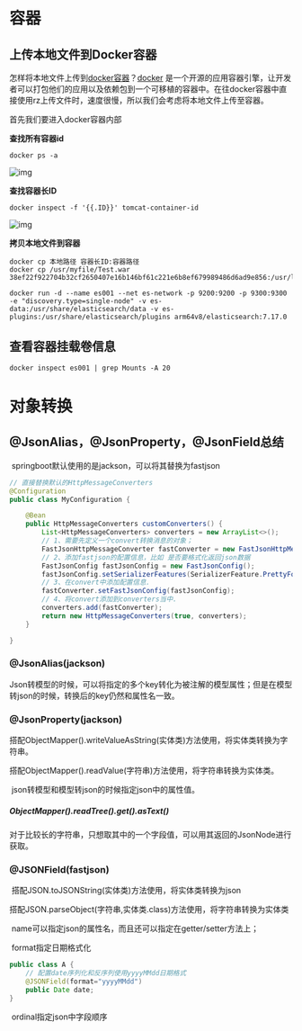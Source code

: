 # 容器

## 上传本地文件到Docker容器

怎样将本地文件上传到[docker容器](https://www.west.cn/paas/container/)？[docker](https://www.west.cn/paas/container/) 是一个开源的应用容器引擎，让开发者可以打包他们的应用以及依赖包到一个可移植的容器中。在往docker容器中直接使用rz上传文件时，速度很慢，所以我们会考虑将本地文件上传至容器。

首先我们要进入docker容器内部

**查找所有容器id**

```
docker ps -a
```

![img](https://img2020.cnblogs.com/blog/137119/202006/137119-20200614183345059-1787805001.png)

**查找容器长ID**

```
docker inspect -f '{{.ID}}' tomcat-container-id
```

![img](https://img2020.cnblogs.com/blog/137119/202006/137119-20200614183500724-22164375.png)

**拷贝本地文件到容器**

```
docker cp 本地路径 容器长ID:容器路径
docker cp /usr/myfile/Test.war 38ef22f922704b32cf2650407e16b146bf61c221e6b8ef679989486d6ad9e856:/usr/local/tomcat/webapps/Test.war
```

```console
docker run -d --name es001 --net es-network -p 9200:9200 -p 9300:9300 -e "discovery.type=single-node" -v es-data:/usr/share/elasticsearch/data -v es-plugins:/usr/share/elasticsearch/plugins arm64v8/elasticsearch:7.17.0
```





## 查看容器挂载卷信息

`docker inspect es001 | grep Mounts -A 20`



# 对象转换

## @JsonAlias，@JsonProperty，@JsonField总结

​	springboot默认使用的是jackson，可以将其替换为fastjson

```java
// 直接替换默认的HttpMessageConverters
@Configuration
public class MyConfiguration {

    @Bean
    public HttpMessageConverters customConverters() {
        List<HttpMessageConverters> converters = new ArrayList<>();
        // 1、需要先定义一个convert转换消息的对象；
        FastJsonHttpMessageConverter fastConverter = new FastJsonHttpMessageConverter();
        // 2、添加fastjson的配置信息，比如 是否要格式化返回json数据
        FastJsonConfig fastJsonConfig = new FastJsonConfig();
        fastJsonConfig.setSerializerFeatures(SerializerFeature.PrettyFormat);
        // 3、在convert中添加配置信息.
        fastConverter.setFastJsonConfig(fastJsonConfig);
        // 4、将convert添加到converters当中.
        converters.add(fastConverter);
        return new HttpMessageConverters(true, converters);
    }

}
```

### @JsonAlias(jackson)

​	Json转模型的时候，可以将指定的多个key转化为被注解的模型属性；但是在模型转json的时候，转换后的key仍然和属性名一致。

### @JsonProperty(jackson)

​	搭配ObjectMapper().writeValueAsString(实体类)方法使用，将实体类转换为字符串。

​	搭配ObjectMapper().readValue(字符串)方法使用，将字符串转换为实体类。

​	json转模型和模型转json的时候指定json中的属性值。

##### ObjectMapper().readTree().get().asText()

​	对于比较长的字符串，只想取其中的一个字段值，可以用其返回的JsonNode进行获取。

### @JSONField(fastjson)

​	搭配JSON.toJSONString(实体类)方法使用，将实体类转换为json

​	搭配JSON.parseObject(字符串,实体类.class)方法使用，将字符串转换为实体类

​	name可以指定json的属性名，而且还可以指定在getter/setter方法上；

​	format指定日期格式化

```java
public class A {
    // 配置date序列化和反序列使⽤yyyyMMdd⽇期格式
    @JSONField(format="yyyyMMdd")
    public Date date;
}
```

​	ordinal指定json中字段顺序
